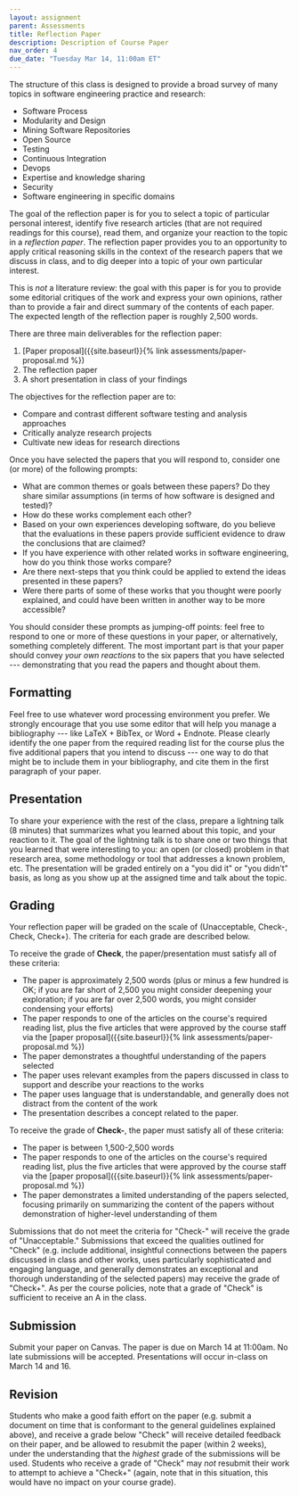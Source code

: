 ```yaml
---
layout: assignment
parent: Assessments
title: Reflection Paper
description: Description of Course Paper
nav_order: 4
due_date: "Tuesday Mar 14, 11:00am ET"
---
```


The structure of this class is designed to provide a broad survey of many topics in software engineering practice and research:

* Software Process
* Modularity and Design
* Mining Software Repositories
* Open Source
* Testing
* Continuous Integration
* Devops
* Expertise and knowledge sharing
* Security
* Software engineering in specific domains

The goal of the reflection paper is for you to select a topic of particular personal interest, identify five research articles (that are not required readings for this course), read them, and organize your reaction to the topic in a *reflection paper*. The reflection paper provides you to an opportunity to apply critical reasoning skills in the context of the research papers that we discuss in class, and to dig deeper into a topic of your own particular interest.

This is *not* a literature review: the goal with this paper is for you to provide some editorial critiques of the work and express your own opinions, rather than to provide a fair and direct summary of the contents of each paper. The expected length of the reflection paper is roughly 2,500 words.

There are three main deliverables for the reflection paper:
1. [Paper proposal]({{site.baseurl}}{% link assessments/paper-proposal.md %})
2. The reflection paper 
3. A short presentation in class of your findings

The objectives for the reflection paper are to:
* Compare and contrast different software testing and analysis approaches
* Critically analyze research projects
* Cultivate new ideas for research directions

Once you have selected the papers that you will respond to, consider one (or more) of the following prompts:
* What are common themes or goals between these papers? Do they share similar assumptions (in terms of how software is designed and tested)?
* How do these works complement each other?
* Based on your own experiences developing software, do you believe that the evaluations in these papers provide sufficient evidence to draw the conclusions that are claimed?
* If you have experience with other related works in software engineering, how do you think those works compare?
* Are there next-steps that you think could be applied to extend the ideas presented in these papers?
* Were there parts of some of these works that you thought were poorly explained, and could have been written in another way to be more accessible?

You should consider these prompts as jumping-off points: feel free to respond to one or more of these questions in your paper, or alternatively, something completely different. The most important part is that your paper should convey *your own reactions* to the six papers that you have selected --- demonstrating that you read the papers and thought about them. 

## Formatting
Feel free to use whatever word processing environment you prefer. We strongly encourage that you use some editor that will help you manage a bibliography --- like LaTeX + BibTex, or Word + Endnote.  Please clearly identify the one paper from the required reading list for the course plus the five additional papers that you intend to discuss --- one way to do that might be to include them in your bibliography, and cite them in the first paragraph of your paper. 

## Presentation
To share your experience with the rest of the class, prepare a lightning talk (8 minutes) that summarizes what you learned about this topic, and your reaction to it. The goal of the lightning talk is to share one or two things that you learned that were interesting to you: an open (or closed) problem in that research area, some methodology or tool that addresses a known problem, etc. The presentation will be graded entirely on a "you did it" or "you didn't" basis, as long as you show up at the assigned time and talk about the topic.

## Grading
Your reflection paper will be graded on the scale of (Unacceptable, Check-, Check, Check+). The criteria for each grade are described below.

To receive the grade of **Check**, the paper/presentation must satisfy all of these criteria:
* The paper is approximately 2,500 words (plus or minus a few hundred is OK; if you are far short of 2,500 you might consider deepening your exploration; if you are far over 2,500 words, you might consider condensing your efforts)
* The paper responds to one of the articles on the course's required reading list, plus the five articles that were approved by the course staff via the [paper proposal]({{site.baseurl}}{% link assessments/paper-proposal.md %})
* The paper demonstrates a thoughtful understanding of the papers selected
* The paper uses relevant examples from the papers discussed in class to support and describe your reactions to the works
* The paper uses language that is understandable, and generally does not distract from the content of the work
* The presentation describes a concept related to the paper.

To receive the grade of **Check-**, the paper must satisfy all of these criteria:
* The paper is between 1,500-2,500 words
* The paper responds to one of the articles on the course's required reading list, plus the five articles that were approved by the course staff via the [paper proposal]({{site.baseurl}}{% link assessments/paper-proposal.md %})
* The paper demonstrates a limited understanding of the papers selected, focusing primarily on summarizing the content of the papers without demonstration of higher-level understanding of them

Submissions that do not meet the criteria for "Check-" will receive the grade of "Unacceptable." Submissions that exceed the qualities outlined for "Check" (e.g. include additional, insightful connections between the papers discussed in class and other works, uses particularly sophisticated and engaging language, and generally demonstrates an exceptional and thorough understanding of the selected papers) may receive the grade of "Check+". As per the course policies, note that a grade of "Check" is sufficient to receive an A in the class.

## Submission
Submit your paper on Canvas. The paper is due on March 14 at 11:00am. No late submissions will be accepted. Presentations will occur in-class on March 14 and 16.

## Revision
Students who make a good faith effort on the paper (e.g. submit a document on time that is conformant to the general guidelines explained above), and receive a grade below "Check" will receive detailed feedback on their paper, and be allowed to resubmit the paper (within 2 weeks), under the understanding that the *highest* grade of the submissions will be used. Students who receive a grade of "Check" may *not* resubmit their work to attempt to achieve a "Check+" (again, note that in this situation, this would have no impact on your course grade).
